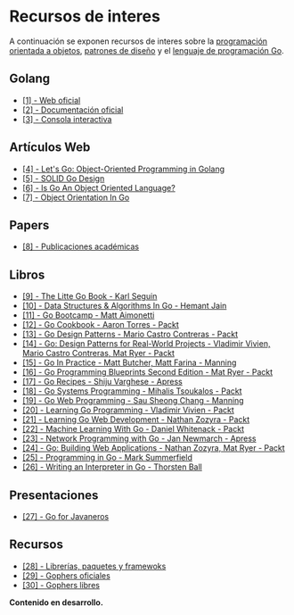 # Recursos de interes

A continuación se exponen recursos de interes sobre la [programación orientada a objetos](https://es.wikipedia.org/wiki/Programación_orientada_a_objetos), [patrones de diseño](https://es.wikipedia.org/wiki/Patrón_de_diseño) y el [lenguaje de programación Go](https://golang.org/).

## Golang

* [\[1\] - Web oficial](https://golang.org/)
* [\[2\] - Documentación oficial](https://golang.org/doc/)
* [\[3\] - Consola interactiva](https://play.golang.org/)

## Artículos Web

* [\[4\] - Let's Go: Object-Oriented Programming in Golang](https://code.tutsplus.com/tutorials/lets-go-object-oriented-programming-in-golang--cms-26540)
* [\[5\] - SOLID Go Design](https://dave.cheney.net/2016/08/20/solid-go-design)
* [\[6\] - Is Go An Object Oriented Language?](http://spf13.com/post/is-go-object-oriented/)
* [\[7\] - Object Orientation In Go](https://katcipis.github.io/blog/object-orientation-go/)

## Papers

* [\[8\] - Publicaciones académicas](https://github.com/golang/go/wiki/ResearchPapers)

## Libros

* [\[9\] - The Litte Go Book - Karl Seguin](https://github.com/karlseguin/the-little-go-book)
* [\[10\] - Data Structures & Algorithms In Go - Hemant Jain](https://www.amazon.com/Data-Structures-Algorithms-Hemant-Jain-ebook/dp/B075TBM9KS)
* [\[11\] - Go Bootcamp - Matt Aimonetti](http://www.golangbootcamp.com/)
* [\[12\] - Go Cookbook - Aaron Torres - Packt](https://www.packtpub.com/application-development/go-cookbook)
* [\[13\] - Go Design Patterns - Mario Castro Contreras - Packt](https://www.packtpub.com/application-development/go-design-patterns)
* [\[14\] - Go: Design Patterns for Real-World Projects - Vladimir Vivien, Mario Castro Contreras, Mat Ryer - Packt](https://www.packtpub.com/application-development/go-design-patterns-real-world-projects)
* [\[15\] - Go In Practice - Matt Butcher, Matt Farina - Manning](https://www.manning.com/books/go-in-practice)
* [\[16\] - Go Programming Blueprints Second Edition - Mat Ryer - Packt](https://www.packtpub.com/application-development/go-programming-blueprints-second-edition)
* [\[17\] - Go Recipes - Shiju Varghese - Apress](https://www.apress.com/br/book/9781484211892)
* [\[18\] - Go Systems Programming - Mihalis Tsoukalos - Packt](https://www.packtpub.com/networking-and-servers/go-systems-programming)
* [\[19\] - Go Web Programming - Sau Sheong Chang - Manning](https://www.manning.com/books/go-web-programming)
* [\[20\] - Learning Go Programming - Vladimir Vivien - Packt](https://www.packtpub.com/application-development/learning-go-programming)
* [\[21\] - Learning Go Web Development - Nathan Zozyra - Packt](https://www.packtpub.com/web-development/learning-go-web-development)
* [\[22\] - Machine Learning With Go - Daniel Whitenack - Packt](https://www.packtpub.com/big-data-and-business-intelligence/machine-learning-go)
* [\[23\] - Network Programming with Go - Jan Newmarch - Apress](https://www.apress.com/de/book/9781484226919)
* [\[24\] - Go: Building Web Applications - Nathan Zozyra, Mat Ryer - Packt](https://www.packtpub.com/application-development/go-building-web-applications)
* [\[25\] - Programming in Go - Mark Summerfield](https://www.amazon.com/Programming-Go-Creating-Applications-Developers/dp/0321774639)
* [\[26\] - Writing an Interpreter in Go - Thorsten Ball](https://interpreterbook.com/)

## Presentaciones

* [\[27\] - Go for Javaneros](https://talks.golang.org/2014/go4java.slide#1)

## Recursos

* [\[28\] - Librerías, paquetes y framewoks](https://github.com/avelino/awesome-go)
* [\[29\] - Gophers oficiales](https://golang.org/doc/gopher/)
* [\[30\] - Gophers libres](https://github.com/golang-samples/gopher-vector)

**Contenido en desarrollo.**

